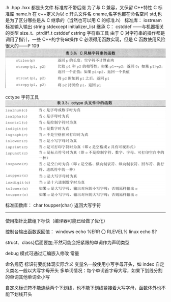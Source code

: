 .h .hpp .hxx 都是头文件 标准库不带后缀
为了与 C 兼容，又保留 C++特性 C 标准库 name.h 在 c++定义为以 c 开头文件名 cname,名字也都在命名空间 std,也是为了区分哪些是从 C 继承的（当然也可以用 C 的标准.h）
标准库：
iostream 标准输入输出
string
stdexcept
initializer_list
继承 C：
cstddef ——与机器相关的类型 size_t、ptrdiff_t
cstddef
cstring 字符串工具 由于 C 对字符串的操作都是调用了指针，一些 C++的字符串操作 C 必须得用函数实现，但是 C 函数使用风险很大的——P 109
![Alt text](image/image2/Image-3.png)

cctype 字符工具
![Alt text](image/image2/Image-4.png)

标准函数库：
char toupper(char) 返回大写字符

---

使用指针比数组下标快（编译器可能已经做了优化）

控制台输出函数返回值：
windows echo %ERR 〇 RLEVEL%
linux echo $?

struct、class}后面要加;不然可能会把紧跟的单词作为声明类型

debug 模式可通过汇编嵌入修改 常量

命名规范
标识符要能体现实际含义
变量名一般使用小写字母开头，如 index
自定义类名一般以大写字母开头
多单词情况：每个单词首字母大写，如果下划线分割的单词其他单词全小写

自定义标识符不能连续两个下划线，也不能下划线紧接着大写字母，函数体外也不能下划线开头
